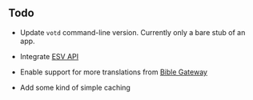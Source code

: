 ## Todo

* Update `votd` command-line version. Currently only a bare stub of an app.

* Integrate [ESV API](http://www.esvapi.org/api)

* Enable support for more translations from [Bible Gateway](http://www.biblegateway.com/usage/votd/docs/)

* Add some kind of simple caching